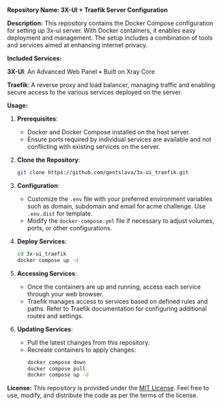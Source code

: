 **Repository Name: 3X-UI + Traefik Server Configuration**

**Description:**
This repository contains the Docker Compose configuration for setting up 3x-ui server. With Docker containers, it enables easy deployment and management.
The setup includes a combination of tools and services aimed at enhancing internet privacy.

**Included Services:**

**3X-UI**: An Advanced Web Panel • Built on Xray Core

**Traefik**: A reverse proxy and load balancer, managing traffic and enabling secure access to the various services deployed on the server.

**Usage:**

1. **Prerequisites**:
   - Docker and Docker Compose installed on the host server.
   - Ensure ports required by individual services are available and not conflicting with existing services on the server.

2. **Clone the Repository**:
   ```bash
   git clone https://github.com/gentslava/3x-ui_traefik.git
   ```

3. **Configuration**:
   - Customize the `.env` file with your preferred environment variables such as domain, subdomain and email for acme challenge. Use `.env.dist` for template.
   - Modify the `docker-compose.yml` file if necessary to adjust volumes, ports, or other configurations.

4. **Deploy Services**:
   ```bash
   cd 3x-ui_traefik
   docker compose up -d
   ```

5. **Accessing Services**:
   - Once the containers are up and running, access each service through your web browser.
   - Traefik manages access to services based on defined rules and paths. Refer to Traefik documentation for configuring additional routes and settings.

6. **Updating Services**:
   - Pull the latest changes from this repository.
   - Recreate containers to apply changes:
     ```bash
     docker compose down
     docker compose pull
     docker compose up -d
     ```

**License:**
This repository is provided under the [MIT License](https://opensource.org/licenses/MIT). Feel free to use, modify, and distribute the code as per the terms of the license.
